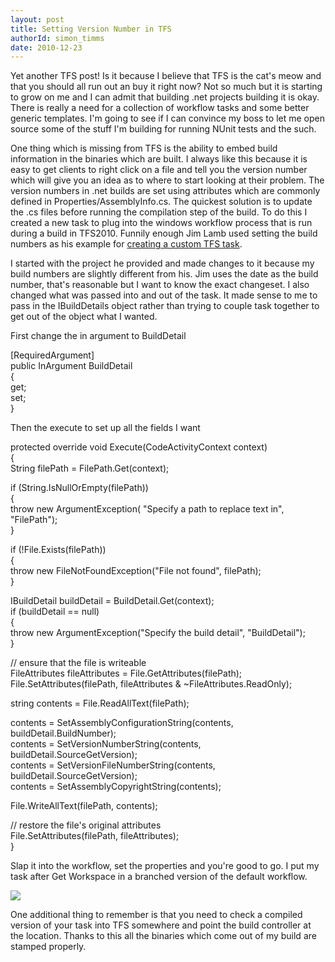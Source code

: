 ```yaml
---
layout: post
title: Setting Version Number in TFS
authorId: simon_timms
date: 2010-12-23
---
```


Yet another TFS post! Is it because I believe that TFS is the cat's meow and that you should all run out an buy it right now? Not so much but it is starting to grow on me and I can admit that building .net projects building it is okay. There is really a need for a collection of workflow tasks and some better generic templates. I'm going to see if I can convince my boss to let me open source some of the stuff I'm building for running NUnit tests and the such.

One thing which is missing from TFS is the ability to embed build information in the binaries which are built. I always like this because it is easy to get clients to right click on a file and tell you the version number which will give you an idea as to where to start looking at their problem. The version numbers in .net builds are set using attributes which are commonly defined in Properties/AssemblyInfo.cs. The quickest solution is to update the .cs files before running the compilation step of the build. To do this I created a new task to plug into the windows workflow process that is run during a build in TFS2010. Funnily enough Jim Lamb used setting the build numbers as his example for [creating a custom TFS task](http://blogs.msdn.com/b/jimlamb/archive/2010/02/12/how-to-create-a-custom-workflow-activity-for-tfs-build-2010.aspx).

I started with the project he provided and made changes to it because my build numbers are slightly different from his. Jim uses the date as the build number, that's reasonable but I want to know the exact changeset. I also changed what was passed into and out of the task. It made sense to me to pass in the IBuildDetails object rather than trying to couple task together to get out of the object what I wanted.

First change the in argument to BuildDetail

  
[RequiredArgument]  
 public InArgument BuildDetail  
 {  
 get;  
 set;  
 }

Then the execute to set up all the fields I want

  
protected override void Execute(CodeActivityContext context)  
 {  
 String filePath = FilePath.Get(context);  
  
 if (String.IsNullOrEmpty(filePath))  
 {  
 throw new ArgumentException( "Specify a path to replace text in", "FilePath");  
 }  
  
 if (!File.Exists(filePath))  
 {  
 throw new FileNotFoundException("File not found", filePath);  
 }  
  
 IBuildDetail buildDetail = BuildDetail.Get(context);  
 if (buildDetail == null)  
 {  
 throw new ArgumentException("Specify the build detail", "BuildDetail");  
 }  
  
 // ensure that the file is writeable  
 FileAttributes fileAttributes = File.GetAttributes(filePath);  
 File.SetAttributes(filePath, fileAttributes & ~FileAttributes.ReadOnly);  
  
 string contents = File.ReadAllText(filePath);  
  
 contents = SetAssemblyConfigurationString(contents, buildDetail.BuildNumber);  
 contents = SetVersionNumberString(contents, buildDetail.SourceGetVersion);  
 contents = SetVersionFileNumberString(contents, buildDetail.SourceGetVersion);  
 contents = SetAssemblyCopyrightString(contents);  
  
 File.WriteAllText(filePath, contents);  
  
 // restore the file's original attributes  
 File.SetAttributes(filePath, fileAttributes);  
 }

Slap it into the workflow, set the properties and you're good to go. I put my task after Get Workspace in a branched version of the default workflow.

[![](http://stimms.files.wordpress.com/2010/12/hatt1.png?w=300)](http://stimms.files.wordpress.com/2010/12/hatt1.png)

One additional thing to remember is that you need to check a compiled version of your task into TFS somewhere and point the build controller at the location. Thanks to this all the binaries which come out of my build are stamped properly.



